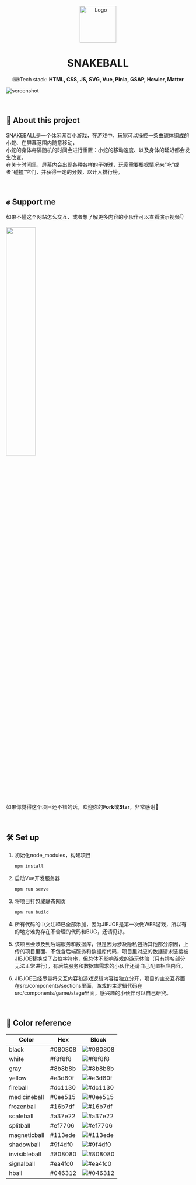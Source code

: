 <div align="center">
  <img alt="Logo" src="https://snakeball.jiejoe.com/meta/favicon_512.png" width="100" />
</div>
<h1 align="center">
  SNAKEBALL
</h1>
<p align="center">
  ⌨Tech stack: <b>HTML, CSS, JS, SVG, Vue, Pinia, GSAP, Howler, Matter</b>
</p>

![screenshot](https://snakeball.jiejoe.com/meta/screenshot.jpg)

<br>

## 📜 About this project
SNAKEBALL是一个休闲网页小游戏，在游戏中，玩家可以操控一条由球体组成的小蛇、在屏幕范围内随意移动，<br>
小蛇的身体每隔随机的时间会进行重置：小蛇的移动速度、以及身体的延迟都会发生改变，<br>
在关卡时间里，屏幕内会出现各种各样的子弹球，玩家需要根据情况来“吃”或者“碰撞”它们，并获得一定的分数，以计入排行榜。<br>

<br>

## ✊️ Support me
如果不懂这个网站怎么交互、或者想了解更多内容的小伙伴可以查看演示视频👇

<a href="https://www.bilibili.com/video/BV1gqZ4Y1ETA/">
<img src="https://i2.hdslb.com/bfs/archive/c6c949165f5b927c70ebd240267f177f887305ea.jpg" width="40%">
</a>

如果你觉得这个项目还不错的话，欢迎你的**Fork**或**Star**，非常感谢🙇‍

<br>

## 🛠 Set up
1. 初始化node_modules，构建项目

   ```sh
   npm install
   ```

2. 启动Vue开发服务器

   ```sh
   npm run serve
   ```

3. 将项目打包成静态网页

   ```sh
   npm run build
   ```
   
4. 所有代码的中文注释已全部添加，因为JIEJOE是第一次做WEB游戏，所以有的地方难免存在不合理的代码和BUG，还请见谅。
5. 该项目会涉及到后端服务和数据库，但是因为涉及隐私包括其他部分原因，上传的项目里面、不包含后端服务和数据库代码，项目里对应的数据请求链接被JIEJOE替换成了占位字符串，但总体不影响游戏的游玩体验（只有排名部分无法正常进行），有后端服务和数据库需求的小伙伴还请自己配置相应内容。
6. JIEJOE已经尽量将交互内容和游戏逻辑内容给独立分开，项目的主交互界面在src/components/sections里面，游戏的主逻辑代码在src/components/game/stage里面，感兴趣的小伙伴可以自己研究。
<br>

## 🎨 Color reference
| Color         | Hex      | Block
| --------      | ---------| -------------
| black         | #080808  | ![#080808](https://placehold.co/15/080808/080808)
| white         | #f8f8f8  | ![#f8f8f8](https://placehold.co/15/f8f8f8/f8f8f8)
| gray          | #8b8b8b  | ![#8b8b8b](https://placehold.co/15/8b8b8b/8b8b8b)
| yellow        | #e3d80f  | ![#e3d80f](https://placehold.co/15/e3d80f/e3d80f)
| fireball      | #dc1130  | ![#dc1130](https://placehold.co/15/dc1130/dc1130)
| medicineball  | #0ee515  | ![#0ee515](https://placehold.co/15/0ee515/0ee515)
| frozenball    | #16b7df  | ![#16b7df](https://placehold.co/15/16b7df/16b7df)
| scaleball     | #a37e22  | ![#a37e22](https://placehold.co/15/a37e22/a37e22)
| splitball     | #ef7706  | ![#ef7706](https://placehold.co/15/ef7706/ef7706)
| magneticball  | #113ede  | ![#113ede](https://placehold.co/15/113ede/113ede)
| shadowball    | #9f4df0  | ![#9f4df0](https://placehold.co/15/9f4df0/9f4df0)
| invisibleball | #808080  | ![#808080](https://placehold.co/15/808080/808080)
| signalball    | #ea4fc0  | ![#ea4fc0](https://placehold.co/15/ea4fc0/ea4fc0)
| hball         | #046312  | ![#046312](https://placehold.co/15/046312/046312)

